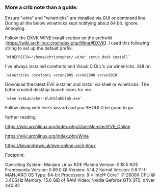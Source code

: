 ### More a crib note than a guide:

Ensure "wine" and "winetricks" are installed via GUI or command line. During all the below winetricks kept notifying about 64 bit. Ignore. Annoying.

Follow the DXVK WINE install section on the archwiki (https://wiki.archlinux.org/index.php/Wine#DXVK). I used this following string to set up the default prefix: 

	`WINEPREFIX="/home/christopher/.wine" setup_dxvk install`

I've always installed corefonts and Visual C DLL's via winetricks. GUI or:

	`winetricks corefonts vcrun2005 vcrun2008 vcrun2010`

Download the latest EVE installer and install via shell or  winetricks. The latter created desktop launch icons for me.

	`wine EveLauncher-blahblahblah.exe`


Follow along with eve's wizard and you SHOULD be good to go.

further reading:

https://wiki.archlinux.org/index.php/User:Mcnster/EVE_Online

https://wiki.archlinux.org/index.php/Wine

https://kevandrews.uk/eve-online-arch-linux


Footprint:

Operating System: Manjaro Linux 
KDE Plasma Version: 5.18.5
KDE Frameworks Version: 5.69.0
Qt Version: 5.14.2
Kernel Version: 5.6.11-1-MANJARO
OS Type: 64-bit
Processors: 8 × Intel® Core™ i7-2600K CPU @ 3.40GHz
Memory: 15.6 GiB of RAM
Video: Nvidia Geforce GTX 970, driver 440.82
